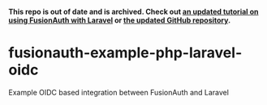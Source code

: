 **This repo is out of date and is archived. Check out [an updated tutorial on using FusionAuth with Laravel](https://fusionauth.io/docs/quickstarts/quickstart-php-laravel-web) or [the updated GitHub repository](https://github.com/FusionAuth/fusionauth-quickstart-php-laravel-web).**


# fusionauth-example-php-laravel-oidc
Example OIDC based integration between FusionAuth and Laravel
